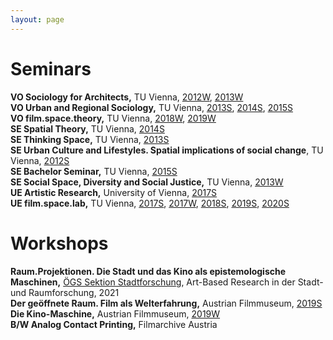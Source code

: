 ```yaml
---
layout: page
---
```

# Seminars

<strong>VO Sociology for Architects,</strong> TU Vienna,  <a href="https://tiss.tuwien.ac.at/course/educationDetails.xhtml?courseNr=273013&semester=2012W&dswid=5580&dsrid=709">2012W</a>,  <a href="https://tiss.tuwien.ac.at/course/educationDetails.xhtml?dswid=9605&dsrid=323&courseNr=273013&semester=2013W"> 2013W</a><br>
<strong>VO Urban and Regional Sociology,</strong> TU Vienna,  <a href="https://tiss.tuwien.ac.at/course/educationDetails.xhtml?courseNr=280156&semester=2013S&dswid=5493&dsrid=385">2013S</a>,  <a href="https://tiss.tuwien.ac.at/course/educationDetails.xhtml?dswid=5480&dsrid=405&courseNr=280156&semester=2014S"> 2014S</a>,  <a href="https://tiss.tuwien.ac.at/course/educationDetails.xhtml?dswid=5493&dsrid=767&courseNr=280156&semester=2015S">2015S</a><br>
<strong>VO film.space.theory,</strong> TU Vienna,  <a href="https://tiss.tuwien.ac.at/course/courseDetails.xhtml?dswid=8100&dsrid=67&courseNr=280587&semester=2018W">2018W</a>,  <a href="https://tiss.tuwien.ac.at/course/courseDetails.xhtml?dswid=8100&dsrid=381&courseNr=280587&semester=2019W">2019W</a><br>
<strong>SE Spatial Theory,</strong> TU Vienna,  <a href="https://tiss.tuwien.ac.at/course/educationDetails.xhtml?dswid=4262&dsrid=427&courseNr=280171&semester=2014S"> 2014S</a><br>
<strong>SE Thinking Space,</strong> TU Vienna,  <a href="https://tiss.tuwien.ac.at/course/educationDetails.xhtml?dswid=3032&dsrid=146&courseNr=280259&semester=2013S">2013S</a><br>
<strong>SE Urban Culture and Lifestyles. Spatial implications of social change</strong>, TU Vienna,  <a href="https://tiss.tuwien.ac.at/course/educationDetails.xhtml?dswid=1618&dsrid=358&courseNr=280057&semester=2012S">2012S</a><br>
<strong>SE Bachelor Seminar,</strong> TU Vienna,  <a href="https://tiss.tuwien.ac.at/course/educationDetails.xhtml?dswid=5836&dsrid=816&courseNr=280307&semester=2015S"> 2015S</a><br>
<strong>SE Social Space, Diversity and Social Justice,</strong> TU Vienna,  <a href="https://tiss.tuwien.ac.at/course/educationDetails.xhtml?dswid=4156&dsrid=808&courseNr=280308&semester=2013W">2013W</a><br>
<strong>UE Artistic Research,</strong> University of Vienna,  <a href="https://ufind.univie.ac.at/en/course.html?lv=170731&semester=2017S">2017S</a><br>
<strong>UE film.space.lab,</strong> TU Vienna,  <a href="https://tiss.tuwien.ac.at/course/educationDetails.xhtml?courseNr=280472&semester=2017S&dswid=5836&dsrid=402">2017S</a>,  <a href="https://tiss.tuwien.ac.at/course/courseDetails.xhtml?dswid=8100&dsrid=435&courseNr=280472&semester=2017W">2017W</a>,  <a href="https://tiss.tuwien.ac.at/course/courseDetails.xhtml?dswid=8100&dsrid=549&courseNr=280537&semester=2018S">2018S</a>,  <a href="https://tiss.tuwien.ac.at/course/courseDetails.xhtml?dswid=8100&dsrid=462&courseNr=280472&semester=2019S">2019S</a>,  <a href="https://tiss.tuwien.ac.at/course/courseDetails.xhtml?dswid=3165&dsrid=899&courseNr=280472&semester=2020S">2020S</a>

# Workshops

<strong>Raum.Projektionen. Die Stadt und das Kino als epistemologische Maschinen,</strong> <a href="https://sektionstadtforschung.wordpress.com/startseite/" rel="noopener noreferrer" target="_blank">ÖGS Sektion Stadtforschung</a>, Art-Based Research in der Stadt- und Raumforschung, 2021<br>
<strong>Der geöffnete Raum. Film als Welterfahrung,</strong> Austrian Filmmuseum,  <a href="https://filmmuseum.at/jart/prj3/filmmuseum/data/uploads/Vermittlung_Forschung/SiK/Schule-im-Kino_SoSe2019.pdf" rel="noopener noreferrer" target="_blank">2019S</a><br>
<strong>Die Kino-Maschine,</strong> Austrian Filmmuseum,  <a href="https://filmmuseum.at/jart/prj3/filmmuseum/data/uploads/Vermittlung_Forschung/SiK/Schule-im-Kino_WiSe2019-20.pdf" rel="noopener noreferrer" target="_blank">2019W</a><br>
<strong>B/W Analog Contact Printing,</strong> Filmarchive Austria